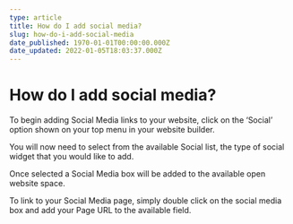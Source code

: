 ```yaml
---
type: article
title: How do I add social media?
slug: how-do-i-add-social-media
date_published: 1970-01-01T00:00:00.000Z
date_updated: 2022-01-05T18:03:37.000Z
---
```


# How do I add social media?

To begin adding Social Media links to your website, click on the ‘Social’ option shown on your top menu in your website builder.

You will now need to select from the available Social list, the type of social widget that you would like to add.

Once selected a Social Media box will be added to the available open website space.

To link to your Social Media page, simply double click on the social media box and add your Page URL to the available field.